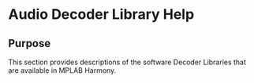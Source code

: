 # Audio Decoder Library Help

## Purpose

This section provides descriptions of the software Decoder Libraries that are available in MPLAB Harmony.